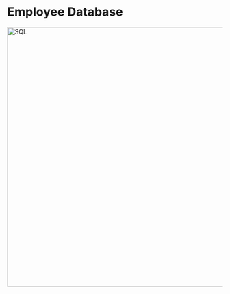 # Employee Database 


<img width="608" alt="SQL" src="https://user-images.githubusercontent.com/94233121/154592525-62829a2e-de89-4b41-95ee-1b116e814ba2.png">
